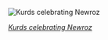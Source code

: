 
![Kurds celebrating Newroz](https://upload.wikimedia.org/wikipedia/commons/thumb/8/8a/Nowruz_2017_in_Bisaran%2C_Kurdistan_province.jpg/750px-Nowruz_2017_in_Bisaran%2C_Kurdistan_province.jpg)

*[Kurds celebrating Newroz](https://wikipedia.org/wiki/File:Nowruz_2017_in_Bisaran,_Kurdistan_province.jpg)*
